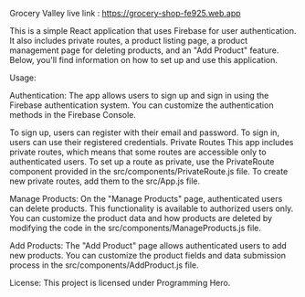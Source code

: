 Grocery Valley
live link : https://grocery-shop-fe925.web.app

This is a simple React application that uses Firebase for user authentication. It also includes private routes, a product listing page, a product management page for deleting products, and an "Add Product" feature. Below, you'll find information on how to set up and use this application.


Usage:

Authentication:
The app allows users to sign up and sign in using the Firebase authentication system. You can customize the authentication methods in the Firebase Console.

To sign up, users can register with their email and password.
To sign in, users can use their registered credentials.
Private Routes
This app includes private routes, which means that some routes are accessible only to authenticated users. To set up a route as private, use the PrivateRoute component provided in the src/components/PrivateRoute.js file. To create new private routes, add them to the src/App.js file.

Manage Products:
On the "Manage Products" page, authenticated users can delete products. This functionality is available to authorized users only. You can customize the product data and how products are deleted by modifying the code in the src/components/ManageProducts.js file.

Add Products:
The "Add Product" page allows authenticated users to add new products. You can customize the product fields and data submission process in the src/components/AddProduct.js file.


License:
This project is licensed under Programming Hero.
